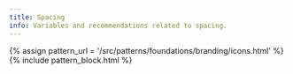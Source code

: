 ```yaml
---
title: Spacing
info: Variables and recommendations related to spacing.
---
```


{% assign pattern_url = '/src/patterns/foundations/branding/icons.html' %}
{% include pattern_block.html %}
